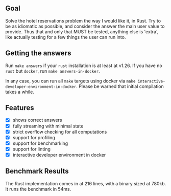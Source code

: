 ## Goal

Solve the hotel reservations problem the way I would like it, in Rust.
Try to be as idiomatic as possible, and consider the answer the main user
value to provide. Thus that and only that MUST be tested, anything else 
is 'extra', like actually testing for a few things the user can run into.

## Getting the answers

Run `make answers` if your `rust` installation is at least at v1.26.
If you have no `rust` but `docker`, run `make answers-in-docker`.

In any case, you can run all `make` targets using docker via `make interactive-developer-environment-in-docker`.
Please be warned that initial compilation takes a while.

## Features

* [x] shows correct answers
* [x] fully streaming with minimal state
* [x] strict overflow checking for all computations
* [x] support for profiling
* [x] support for benchmarking
* [x] support for linting
* [x] interactive developer environment in docker

## Benchmark Results

The Rust implementation comes in at 216 lines, with a binary sized at 780kb. It runs the benchmark
in 54ms.
